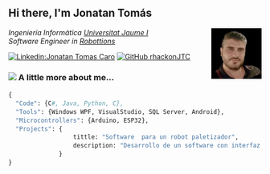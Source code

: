 <h2> Hi there, I'm Jonatan Tomás </h2>

<img align='right' src="./Imagen/image.jpg" width="100">

<p><em>Ingeniería Informática  <a href="https://www.uji.es/">Universitat Jaume I</a>
</br>Software Engineer in <a href="https://www.robottions.com/">Robottions</a>
</em></p>


[![Linkedin:Jonatan Tomas Caro](https://img.shields.io/badge/-Jonatan_Tomás-blue?style=flat-square&logo=Linkedin&logoColor=white&link=https://www.linkedin.com/in/jonatan-tomas-caro-7004b7129)](https://www.linkedin.com/in/jonatan-tomas-caro-7004b7129/)
[![GitHub rhackonJTC](https://img.shields.io/github/followers/rhackonJTC?label=follow&style=social)](https://github.com/rhackonJTC)


### <img src="https://media.giphy.com/media/5yrhhGJB0t68jhzMXy/giphy.gif" width="50"> A little more about me...  

```Python
{
  "Code": {C#, Java, Python, C},
  "Tools": {Windows WPF, VisualStudio, SQL Server, Android},
  "Microcontrollers": {Arduino, ESP32},
  "Projects": {
                  tittle: "Software  para un robot paletizador",
                  description: "Desarrollo de un software con interfaz de usuario y visualizador de llenado de pallet para un robot paletizador"
              }
}
```
